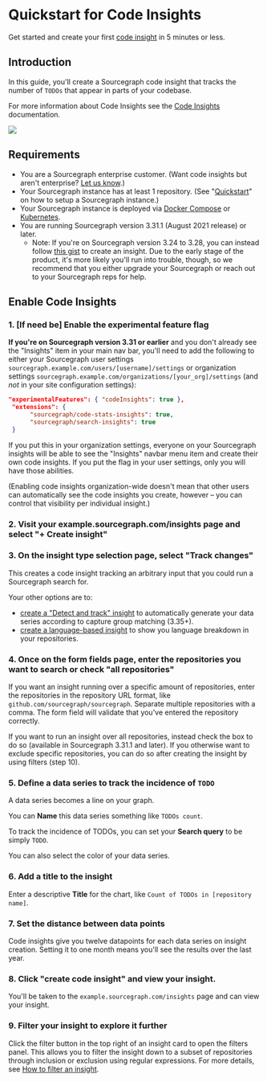 # Quickstart for Code Insights

Get started and create your first [code insight](index.md) in 5 minutes or less.

## Introduction

In this guide, you'll create a Sourcegraph code insight that tracks the number of `TODOs` that appear in parts of your codebase.

For more information about Code Insights see the [Code Insights](index.md) documentation.

<img src="https://sourcegraphstatic.com/docs/images/code_insights/quickstart_TODOs_insight_dark.png" class="screenshot">

## Requirements

- You are a Sourcegraph enterprise customer. (Want code insights but aren't enterprise? [Let us know](mailto:feedback@sourcegraph.com).)
- Your Sourcegraph instance has at least 1 repository. (See "[Quickstart](../index.md#quick-install)" on how to setup a Sourcegraph instance.)
- Your Sourcegraph instance is deployed via [Docker Compose](../admin/deploy/docker-compose/index.md) or [Kubernetes](../admin/deploy/kubernetes/index.md). 
- You are running Sourcegraph version 3.31.1 (August 2021 release) or later.
    - Note: If you're on Sourcegraph version 3.24 to 3.28, you can instead follow [this gist](https://gist.github.com/Joelkw/f0582b164578aabc3ac936dee43f23e0) to create an insight. Due to the early stage of the product, it's more likely you'll run into trouble, though, so we recommend that you either upgrade your Sourcegraph or reach out to your Sourcegraph reps for help.

## Enable Code Insights

### 1. [If need be] Enable the experimental feature flag

**If you're on Sourcegraph version 3.31 or earlier** and you don't already see the "Insights" item in your main nav bar, you'll need to add the following to either your Sourcegraph user settings `sourcegraph.example.com/users/[username]/settings` or organization settings `sourcegraph.example.com/organizations/[your_org]/settings` (and _not_ in your site configuration settings):

```json
"experimentalFeatures": { "codeInsights": true },
 "extensions": {
      "sourcegraph/code-stats-insights": true,
      "sourcegraph/search-insights": true
 }
```

If you put this in your organization settings, everyone on your Sourcegraph insights will be able to see the "Insights" navbar menu item and create their own code insights. If you put the flag in your user settings, only you will have those abilities.

(Enabling code insights organization-wide doesn't mean that other users can automatically see the code insights you create, however – you can control that visibility per individual insight.)

### 2. Visit your example.sourcegraph.com/insights page and select "+ Create insight"

### 3. On the insight type selection page, select "Track changes"

This creates a code insight tracking an arbitrary input that you could run a Sourcegraph search for.

Your other options are to:

* [create a "Detect and track" insight](explanations/automatically_generated_data_series.md) to automatically generate your data series according to capture group matching (3.35+).
* [create a language-based insight](language_insight_quickstart.md) to show you language breakdown in your repositories.

### 4. Once on the form fields page, enter the repositories you want to search or check "all repositories"

If you want an insight running over a specific amount of repositories, enter the repositories in the repository URL format, like `github.com/sourcegraph/sourcegraph`. Separate multiple repositories with a comma. The form field will validate that you've entered the repository correctly.

If you want to run an insight over all repositories, instead check the box to do so (available in Sourcegraph 3.31.1 and later). If you otherwise want to exclude specific repositories, you can do so after creating the insight by using filters (step 10). 

### 5. Define a data series to track the incidence of `TODO`

A data series becomes a line on your graph.

You can **Name** this data series something like `TODOs count`.

To track the incidence of TODOs, you can set your **Search query** to be simply `TODO`.

You can also select the color of your data series.

### 6. Add a title to the insight

Enter a descriptive **Title** for the chart, like `Count of TODOs in [repository name]`.

### 7. Set the distance between data points

Code insights give you twelve datapoints for each data series on insight creation. Setting it to one month means you'll see the results over the last year.

### 8. Click "create code insight" and view your insight.

You'll be taken to the `example.sourcegraph.com/insights` page and can view your insight.

### 9. Filter your insight to explore it further 

Click the filter button in the top right of an insight card to open the filters panel. This allows you to filter the insight down to a subset of repositories through inclusion or exclusion using regular expressions.
For more details, see [How to filter an insight](./how-tos/filtering_an_insight.md).
